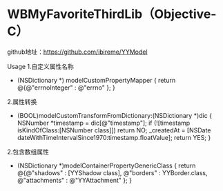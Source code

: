 # WBMyFavoriteThirdLib（Objective-C）
github地址：https://github.com/ibireme/YYModel

Usage
1.自定义属性名称
+ (NSDictionary *) modelCustomPropertyMapper {
return @{@"errnoInteger" : @"errno"
};
}

2.属性转换
- (BOOL)modelCustomTransformFromDictionary:(NSDictionary *)dic {
NSNumber *timestamp = dic[@"timestamp"];
if (![timestamp isKindOfClass:[NSNumber class]]) return NO;
_createdAt = [NSDate dateWithTimeIntervalSince1970:timestamp.floatValue];
return YES;
}

2.包含数组属性
+ (NSDictionary *)modelContainerPropertyGenericClass {
return @{@"shadows" : [YYShadow class],
@"borders" : YYBorder.class,
@"attachments" : @"YYAttachment" };
}
